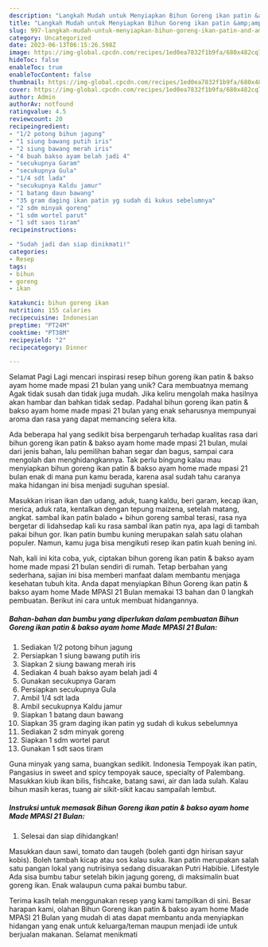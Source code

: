 ```yaml
---
description: "Langkah Mudah untuk Menyiapkan Bihun Goreng ikan patin &amp;amp; bakso ayam home Made MPASI 21 Bulan yang Lezat, Mantap"
title: "Langkah Mudah untuk Menyiapkan Bihun Goreng ikan patin &amp;amp; bakso ayam home Made MPASI 21 Bulan yang Lezat, Mantap"
slug: 997-langkah-mudah-untuk-menyiapkan-bihun-goreng-ikan-patin-and-amp-bakso-ayam-home-made-mpasi-21-bulan-yang-lezat-mantap
category: Uncategorized
date: 2023-06-13T06:15:26.598Z
image: https://img-global.cpcdn.com/recipes/1ed0ea7832f1b9fa/680x482cq70/bihun-goreng-ikan-patin-bakso-ayam-home-made-mpasi-21-bulan-foto-resep-utama.jpg
hideToc: false
enableToc: true
enableTocContent: false
thumbnail: https://img-global.cpcdn.com/recipes/1ed0ea7832f1b9fa/680x482cq70/bihun-goreng-ikan-patin-bakso-ayam-home-made-mpasi-21-bulan-foto-resep-utama.jpg
cover: https://img-global.cpcdn.com/recipes/1ed0ea7832f1b9fa/680x482cq70/bihun-goreng-ikan-patin-bakso-ayam-home-made-mpasi-21-bulan-foto-resep-utama.jpg
author: Admin
authorAv: notfound
ratingvalue: 4.5
reviewcount: 20
recipeingredient:
- "1/2 potong bihun jagung"
- "1 siung bawang putih iris"
- "2 siung bawang merah iris"
- "4 buah bakso ayam belah jadi 4"
- "secukupnya Garam"
- "secukupnya Gula"
- "1/4 sdt lada"
- "secukupnya Kaldu jamur"
- "1 batang daun bawang"
- "35 gram daging ikan patin yg sudah di kukus sebelumnya"
- "2 sdm minyak goreng"
- "1 sdm wortel parut"
- "1 sdt saos tiram"
recipeinstructions:

- "Sudah jadi dan siap dinikmati!"
categories:
- Resep
tags:
- bihun
- goreng
- ikan

katakunci: bihun goreng ikan 
nutrition: 155 calories
recipecuisine: Indonesian
preptime: "PT24M"
cooktime: "PT38M"
recipeyield: "2"
recipecategory: Dinner

---
```



Selamat Pagi Lagi mencari inspirasi resep bihun goreng ikan patin &amp; bakso ayam home made mpasi 21 bulan yang unik? Cara membuatnya memang Agak tidak susah dan tidak juga mudah. Jika keliru mengolah maka hasilnya akan hambar dan bahkan tidak sedap. Padahal bihun goreng ikan patin &amp; bakso ayam home made mpasi 21 bulan yang enak seharusnya mempunyai aroma dan rasa yang dapat memancing selera kita.


Ada beberapa hal yang sedikit bisa berpengaruh terhadap kualitas rasa dari bihun goreng ikan patin &amp; bakso ayam home made mpasi 21 bulan, mulai dari jenis bahan, lalu pemilihan bahan segar dan bagus, sampai cara mengolah dan menghidangkannya. Tak perlu bingung kalau mau menyiapkan bihun goreng ikan patin &amp; bakso ayam home made mpasi 21 bulan enak di mana pun kamu berada, karena asal sudah tahu caranya maka hidangan ini bisa menjadi suguhan spesial.

Masukkan irisan ikan dan udang, aduk, tuang kaldu, beri garam, kecap ikan, merica, aduk rata, kentalkan dengan tepung maizena, setelah matang, angkat. sambal ikan patin balado + bihun goreng sambal terasi, rasa nya bergetar di lidahsedap kali ku rasa sambal ikan patin nya, apa lagi di tambah pakai bihun gor. Ikan patin bumbu kuning merupakan salah satu olahan populer. Namun, kamu juga bisa mengikuti resep ikan patin kuah bening ini.


Nah, kali ini kita coba, yuk, ciptakan bihun goreng ikan patin &amp; bakso ayam home made mpasi 21 bulan sendiri di rumah. Tetap berbahan yang sederhana, sajian ini bisa memberi manfaat dalam membantu menjaga kesehatan tubuh kita. Anda dapat menyiapkan Bihun Goreng ikan patin &amp; bakso ayam home Made MPASI 21 Bulan memakai 13 bahan dan 0 langkah pembuatan. Berikut ini cara untuk membuat hidangannya.

<!--inarticleads1-->

##### Bahan-bahan dan bumbu yang diperlukan dalam pembuatan Bihun Goreng ikan patin &amp; bakso ayam home Made MPASI 21 Bulan:

1. Sediakan 1/2 potong bihun jagung
1. Persiapkan 1 siung bawang putih iris
1. Siapkan 2 siung bawang merah iris
1. Sediakan 4 buah bakso ayam belah jadi 4
1. Gunakan secukupnya Garam
1. Persiapkan secukupnya Gula
1. Ambil 1/4 sdt lada
1. Ambil secukupnya Kaldu jamur
1. Siapkan 1 batang daun bawang
1. Siapkan 35 gram daging ikan patin yg sudah di kukus sebelumnya
1. Sediakan 2 sdm minyak goreng
1. Siapkan 1 sdm wortel parut
1. Gunakan 1 sdt saos tiram


Guna minyak yang sama, buangkan sedikit. Indonesia Tempoyak ikan patin, Pangasius in sweet and spicy tempoyak sauce, specialty of Palembang. Masukkan kiub ikan bilis, fishcake, batang sawi, air dan lada sulah. Kalau bihun masih keras, tuang air sikit-sikit kacau sampailah lembut. 

<!--inarticleads2-->

##### Instruksi untuk memasak Bihun Goreng ikan patin &amp; bakso ayam home Made MPASI 21 Bulan:


1. Selesai dan siap dihidangkan!

Masukkan daun sawi, tomato dan taugeh (boleh ganti dgn hirisan sayur kobis). Boleh tambah kicap atau sos kalau suka. Ikan patin merupakan salah satu pangan lokal yang nutrisinya sedang disuarakan Putri Habibie. Lifestyle Ada sisa bumbu tabur setelah bikin jagung goreng, di maksimalin buat goreng ikan. Enak walaupun cuma pakai bumbu tabur. 

Terima kasih telah menggunakan resep yang kami tampilkan di sini. Besar harapan kami, olahan Bihun Goreng ikan patin &amp; bakso ayam home Made MPASI 21 Bulan yang mudah di atas dapat membantu anda menyiapkan hidangan yang enak untuk keluarga/teman maupun menjadi ide untuk berjualan makanan. Selamat menikmati
